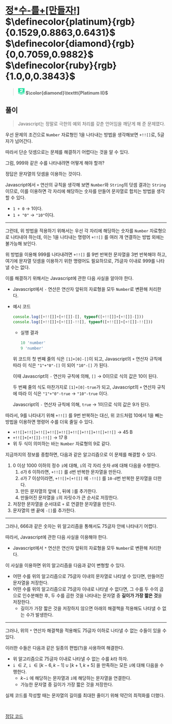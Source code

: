 # [정\*수\-를\+\[만들자!\]](https://www.acmicpc.net/problem/18765) $\definecolor{platinum}{rgb}{0.1529,0.8863,0.6431}$ $\definecolor{diamond}{rgb}{0,0.7059,0.9882}$ $\definecolor{ruby}{rgb}{1.0,0,0.3843}$

> #### <img src="../images/platinum2.svg" alt="platinum2" width="20" height="20"/> $\color{diamond}\texttt{Platinum II}$

## 풀이
> Javascript는 정말로 극한의 예외 처리를 갖춘 언어임을 깨닫게 해 준 문제였다.

우선 문제의 조건으로 `Number` 자료형인 1을 나타내는 방법을 생각해보면 `+!![]`로, 5글자가 넘어간다.

따라서 단순 덧셈으로는 문제를 해결하기 어렵다는 것을 알 수 있다.

그럼, 999와 같은 수를 나타내려면 어떻게 해야 할까?

정답은 문자열의 덧셈을 이용하는 것이다.

Javascript에서 `+` 연산의 규칙을 생각해 보면 `Number`와 `String`의 덧셈 결과는 `String`이므로, 이를 이용하면 각 자리에 해당하는 숫자를 만들어 문자열로 합치는 방법을 생각할 수 있다.

- `1 + 0` → 1이다.
- `1 + "0"` → `"10"`이다.

---

그런데, 위 방법을 적용하기 위해서는 우선 각 자리에 해당하는 숫자를 `Number` 자료형으로 나타내야 하는데, 이는 1을 나타내는 명령어 `+!![]` 를 여러 개 연결하는 방법 외에는 불가능해 보인다.

위 방법을 이용해 999를 나타내려면 `+!![]` 를 9번 반복한 문자열을 3번 반복해야 하고, 여기에 문자열 덧셈을 이용하기 위한 명령어도 필요하므로, 75글자 이내로 999를 나타낼 수는 없다.

이를 해결하기 위해서는 Javascript에 관한 다음 사실을 알아야 한다.

- Javascript에서 `-` 연산은 연산자 앞뒤의 자료형을 모두 `Number`로 변환해 처리한다.
- 예시 코드
    
    ```jsx
    console.log([+!![]]+[+![]]-[], typeof([+!![]]+[+![]]-[]))
    console.log([+!![]]+[+![]]-!![], typeof([+!![]]+[+![]]-!![]))
    ```
    
    - 실행 결과
        
        ```jsx
        10 'number'
        9 'number'
        ```
    
    위 코드의 첫 번째 줄의 식은 `[1]+[0]-[]`이 되고, Javascript의 `+` 연산자 규칙에 따라 이 식은  `"1"+"0"-[]` 이 되어 `"10"-[]` 가 된다.
    
    이때 Javascript의 `-` 연산자 규칙에 의해, `[]` → 0이므로 식의 값은 10이 된다.
    
    두 번째 줄의 식도 마찬가지로 `[1]+[0]-true`가 되고,  Javascript의 `+` 연산자 규칙에 따라 이 식은 `"1"+"0"-true` → `"10"-true` 이다.
    
    Javascript의 `-` 연산자 규칙에 의해, `true` → 1이므로 식의 값은 9가 된다.
    

따라서, 9를 나타내기 위해 `+!![]` 를 9번 반복하는 대신, 위 코드처럼 10에서 1을 빼는 방법을 이용하면 명령어 수를 더욱 줄일 수 있다.

- `+!![]+!![]+!![]+!![]+!![]+!![]+!![]+!![]+!![]` → 45 B
- `+!![]+[+![]]-!![]` → 17 B
- 위 두 식이 의미하는 바는 `Number` 자료형의 9로 같다.

지금까지의 정보를 종합하면, 다음과 같은 알고리즘으로 이 문제를 해결할 수 있다.

1. 0 이상 1000 이하의 정수 `i`에 대해, `i`의 각 자리 숫자 `d`에 대해 다음을 수행한다.
    1. `d`가 6 이하라면, `+!![]` 를 `d`번 반복한 문자열을 만든다.
    2. `d`가 7 이상이라면, `+!![]+[+![]]` 에 `-!![]` 를 `10-d`번 반복한 문자열을 더한다.
    3. 만든 문자열의 앞에 `[`, 뒤에 `]`를 추가한다.
    4. 만들어진 문자열을 `i`의 자릿수가 큰 순서로 저장한다.
2. 저장한 문자열을 순서대로 `+` 로 연결한 문자열을 만든다.
3. 문자열의 맨 끝에 `-[]`를 추가한다.

-----

그러나, 666과 같은 숫자는 위 알고리즘을 통해서도 75글자 안에 나타내기 어렵다.

따라서, Javascript에 관한 다음 사실을 이용해야 한다.

- Javascript에서 `*` 연산은 연산자 앞뒤의 자료형을 모두 `Number`로 변환해 처리한다.

이 사실을 이용하면 위의 알고리즘을 다음과 같이 변형할 수 있다.

- 어떤 수를 위의 알고리즘으로 75글자 이내의 문자열로 나타낼 수 있다면, 만들어진 문자열을 저장한다.
- 어떤 수를 위의 알고리즘으로 75글자 이내로 나타낼 수 없다면, 그 수를 두 수의 곱으로 인수분해한 후, 두 수를 곱한 것을 나타내는 문자열 중 **길이가 가장 짧은 것**을 저장한다.
    - 길이가 가장 짧은 것을 저장하지 않으면 아래의 해결책을 적용해도 나타낼 수 없는 수가 발생한다.

-----

그러나, 위의 `*` 연산자 해결책을 적용해도 75글자 이하로 나타낼 수 없는 수들이 있을 수 있다.

이러한 수들은 다음과 같은 일종의 편법(?)을 사용하여 해결한다.

- 위 알고리즘으로 75글자 이내로 나타낼 수 없는 수를 $k$라 하자.
- `i` $\in \mathbb{Z}$, `i` $\in [k-6, k-1] \cup[k+1, k+5]$ 을 만족하는 모든 `i`에 대해 다음을 수행한다.
    - $k-$`i` 에 해당하는 문자열과 `i`에 해당하는 문자열을 연결한다.
    - 가능한 문자열 중 길이가 가장 짧은 것을 저장한다.

실제 코드를 작성할 때는 문자열의 길이를 최대한 줄이기 위해 약간의 최적화를 더했다.

&nbsp;

[정답 코드](./Solution.cpp)